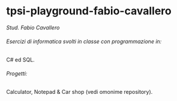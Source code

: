 # tpsi-playground-fabio-cavallero

_Stud. Fabio Cavallero_

###### Esercizi di informatica svolti in classe con programmazione in:

C# ed SQL.

###### Progetti: 

Calculator, Notepad & Car shop (vedi omonime repository).
